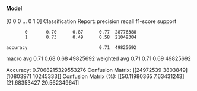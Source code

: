 #### Model
[0 0 0 ... 0 1 0]
Classification Report:
              precision    recall  f1-score   support

           0       0.70      0.87      0.77  28776388
           1       0.73      0.49      0.58  21049304

    accuracy                           0.71  49825692
   macro avg       0.71      0.68      0.68  49825692
weighted avg       0.71      0.71      0.69  49825692

Accuracy: 0.7068215329553276
Confusion Matrix:
[[24972539  3803849]
 [10803971 10245333]]
Confusion Matrix (%):
[[50.11980365  7.63431243]
 [21.68353427 20.56234964]]
